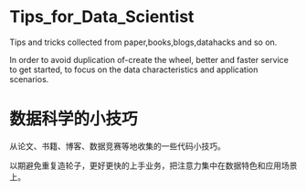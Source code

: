 # Tips_for_Data_Scientist

Tips and tricks collected from paper,books,blogs,datahacks and so on.

In order to avoid duplication of-create the wheel, better and faster service to get started, to focus on the data characteristics and application scenarios.

# 数据科学的小技巧

从论文、书籍、博客、数据竞赛等地收集的一些代码小技巧。

以期避免重复造轮子，更好更快的上手业务，把注意力集中在数据特色和应用场景上。

